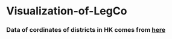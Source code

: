 # Visualization-of-LegCo

### Data of cordinates of districts in HK comes from [here](https://github.com/ivan-ha/d3-hk-map/blob/development/hongkong.js)
